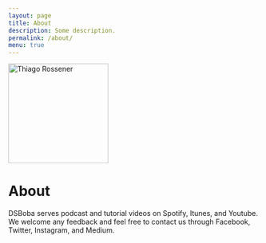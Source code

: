 ```yaml
---
layout: page
title: About
description: Some description.
permalink: /about/
menu: true
---
```


<img class="img-rounded" src="/assets/img/uploads/profile.png" alt="Thiago Rossener" width="200">

# About

DSBoba serves podcast and tutorial videos on Spotify, Itunes, and Youtube. We welcome any feedback and feel free to contact us through Facebook, Twitter, Instagram, and Medium.
